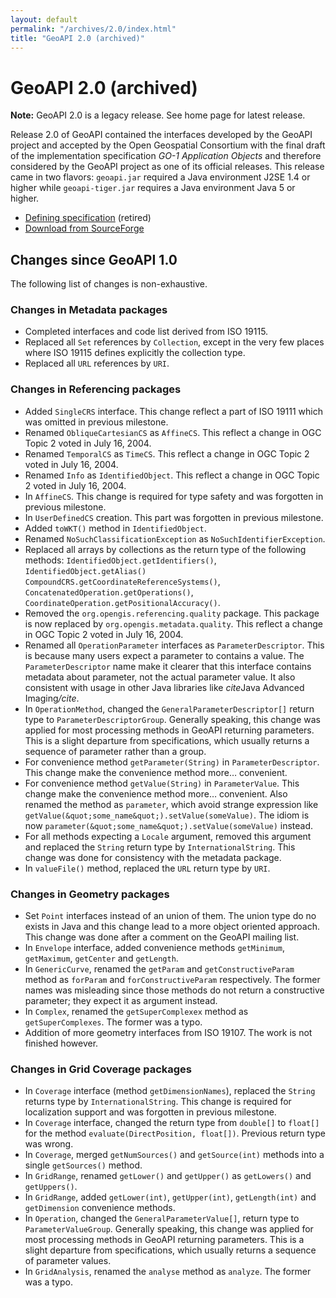 ```yaml
---
layout: default
permalink: "/archives/2.0/index.html"
title: "GeoAPI 2.0 (archived)"
---
```


# GeoAPI 2.0 (archived)

<div class="bg-red-100 border border-red-400 text-red-700 px-4 py-3 my-4 rounded relative" role="alert">
  <strong class="font-bold">Note:</strong>
  <span class="block sm:inline">GeoAPI 2.0 is a legacy release. See home page for latest release.</span>
</div>

Release 2.0 of GeoAPI contained the interfaces developed by the GeoAPI project and accepted
by the Open Geospatial Consortium with the final draft of the implementation specification
_GO-1 Application Objects_
and therefore considered by the GeoAPI project as one of its official releases.
This release came in two flavors: `geoapi.jar` required a Java environment J2SE 1.4 or higher
while `geoapi-tiger.jar` requires a Java environment Java 5 or higher.

* [Defining specification](https://portal.ogc.org/files/?artifact%20id=10378) (retired)
* [Download from SourceForge](https://sourceforge.net/projects/geoapi/files/GeoAPI-2_0_0.zip/download)

## Changes since GeoAPI 1.0

The following list of changes is non-exhaustive.

### Changes in Metadata packages

* Completed interfaces and code list derived from ISO 19115.
* Replaced all `Set` references by `Collection`, except in the very few places where ISO 19115 defines explicitly the collection type.
* Replaced all `URL` references by `URI`.

### Changes in Referencing packages

* Added `SingleCRS` interface. This change reflect a part of ISO 19111 which was omitted in previous milestone.
* Renamed `ObliqueCartesianCS` as `AffineCS`. This reflect a change in OGC Topic 2 voted in July 16, 2004.
* Renamed `TemporalCS` as `TimeCS`. This reflect a change in OGC Topic 2 voted in July 16, 2004.
* Renamed `Info` as `IdentifiedObject`. This reflect a change in OGC Topic 2 voted in July 16, 2004.
* In `AffineCS`. This change is required for type safety and was forgotten in previous milestone.
* In `UserDefinedCS` creation. This part was forgotten in previous milestone.
* Added `toWKT()` method in `IdentifiedObject`.
* Renamed `NoSuchClassificationException` as `NoSuchIdentifierException`.
* Replaced all arrays by collections as the return type of the following methods: `IdentifiedObject.getIdentifiers()`, `IdentifiedObject.getAlias()` `CompoundCRS.getCoordinateReferenceSystems()`, `ConcatenatedOperation.getOperations()`, `CoordinateOperation.getPositionalAccuracy()`.
* Removed the `org.opengis.referencing.quality` package. This package is now replaced by `org.opengis.metadata.quality`. This reflect a change in OGC Topic 2 voted in July 16, 2004.
* Renamed all `OperationParameter` interfaces as `ParameterDescriptor`. This is because many users expect a parameter to contains a value. The `ParameterDescriptor` name make it clearer that this interface contains metadata about parameter, not the actual parameter value. It also consistent with usage in other Java libraries like <i>cite</i>Java Advanced Imaging<i>/cite</i>.
* In `OperationMethod`, changed the `GeneralParameterDescriptor[]` return type to `ParameterDescriptorGroup`. Generally speaking, this change was applied for most processing methods in GeoAPI returning parameters. This is a slight departure from specifications, which usually returns a sequence of parameter rather than a group.
* For convenience method `getParameter(String)` in `ParameterDescriptor`. This change make the convenience method more… convenient.
* For convenience method `getValue(String)` in `ParameterValue`. This change make the convenience method more… convenient. Also renamed the method as `parameter`, which avoid strange expression like `getValue(&quot;some_name&quot;).setValue(someValue)`. The idiom is now `parameter(&quot;some_name&quot;).setValue(someValue)` instead.
* For all methods expecting a `Locale` argument, removed this argument and replaced the `String` return type by `InternationalString`. This change was done for consistency with the metadata package.
* In `valueFile()` method, replaced the `URL` return type by `URI`.

### Changes in Geometry packages

* Set `Point` interfaces instead of an union of them. The union type do no exists in Java and this change lead to a more object oriented approach. This change was done after a comment on the GeoAPI mailing list.
* In `Envelope` interface, added convenience methods `getMinimum`, `getMaximum`, `getCenter` and `getLength`.
* In `GenericCurve`, renamed the `getParam` and `getConstructiveParam` method as `forParam` and `forConstructiveParam` respectively. The former names was misleading since those methods do not return a constructive parameter; they expect it as argument instead.
* In `Complex`, renamed the `getSuperComplexex` method as `getSuperComplexes`. The former was a typo.
* Addition of more geometry interfaces from ISO 19107. The work is not finished however.

### Changes in Grid Coverage packages

* In `Coverage` interface (method `getDimensionNames`), replaced the `String` returns type by `InternationalString`. This change is required for localization support and was forgotten in previous milestone.
* In `Coverage` interface, changed the return type from `double[]` to `float[]` for the method `evaluate(DirectPosition, float[])`. Previous return type was wrong.
* In `Coverage`, merged `getNumSources()` and `getSource(int)` methods into a single `getSources()` method.
* In `GridRange`, renamed `getLower()` and `getUpper()` as `getLowers()` and `getUppers()`.
* In `GridRange`, added `getLower(int)`, `getUpper(int)`, `getLength(int)` and `getDimension` convenience methods.
* In `Operation`, changed the `GeneralParameterValue[]`, return type to `ParameterValueGroup`. Generally speaking, this change was applied for most processing methods in GeoAPI returning parameters. This is a slight departure from specifications, which usually returns a sequence of parameter values.
* In `GridAnalysis`, renamed the `analyse` method as `analyze`. The former was a typo.
